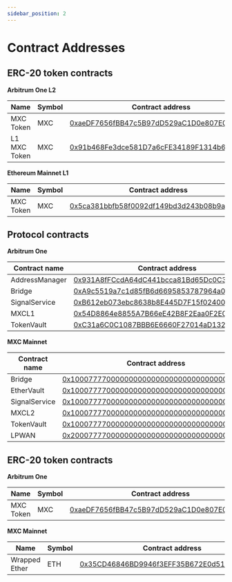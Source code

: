 ```yaml
---
sidebar_position: 2
---
```


# Contract Addresses

## ERC-20 token contracts

**Arbitrum One L2**

| Name         | Symbol | Contract address                                                                                                   |
|--------------|--------|--------------------------------------------------------------------------------------------------------------------|
| MXC Token    | MXC    | [0xaeDF7656fBB47c5B97dD529aC1D0e807E051f2dd](https://arbiscan.io/token/0xaeDF7656fBB47c5B97dD529aC1D0e807E051f2dd) |
| L1 MXC Token | MXC    | [0x91b468Fe3dce581D7a6cFE34189F1314b6862eD6](https://arbiscan.io/token/0x91b468Fe3dce581D7a6cFE34189F1314b6862eD6) |

**Ethereum Mainnet L1**

| Name      | Symbol | Contract address                                                                                                    |
|-----------|--------|---------------------------------------------------------------------------------------------------------------------|
| MXC Token | MXC    | [0x5ca381bbfb58f0092df149bd3d243b08b9a8386e](https://etherscan.io/token/0x5ca381bbfb58f0092df149bd3d243b08b9a8386e) |

## Protocol contracts

**Arbitrum One**

| Contract name  | Contract address                                                                                                            |
| -------------- | --------------------------------------------------------------------------------------------------------------------------- |
| AddressManager | [0x931A8fFCcdA64dC441bcca81Bd65Dc0C3d42Af74](https://arbiscan.io/address/0x931A8fFCcdA64dC441bcca81Bd65Dc0C3d42Af74) |
| Bridge         | [0xA9c5519a7c1d85fB6d6695853787964a0D3d49A6](https://arbiscan.io/address/0xA9c5519a7c1d85fB6d6695853787964a0D3d49A6) |
| SignalService  | [0xB612eb073ebc8638b8E445D7F15f02400e1d99d8](https://arbiscan.io/address/0xB612eb073ebc8638b8E445D7F15f02400e1d99d8) |
| MXCL1          | [0x54D8864e8855A7B66eE42B8F2Eaa0F2E06bd641a](https://arbiscan.io/address/0x54D8864e8855A7B66eE42B8F2Eaa0F2E06bd641a) |
| TokenVault     | [0xC31a6C0C1087BBB6E6660F27014aD1321591c641](https://arbiscan.io/address/0xC31a6C0C1087BBB6E6660F27014aD1321591c641) |

**MXC Mainnet**

| Contract name | Contract address                                                                                                          |
|---------------|---------------------------------------------------------------------------------------------------------------------------|
| Bridge        | [0x1000777700000000000000000000000000000004](https://explorer.mxc.com/address/0x1000777700000000000000000000000000000004) |
| EtherVault    | [0x1000777700000000000000000000000000000003](https://explorer.mxc.com/address/0x1000777700000000000000000000000000000003) |
| SignalService | [0x1000777700000000000000000000000000000007](https://explorer.mxc.com/address/0x1000777700000000000000000000000000000007) |
| MXCL2         | [0x1000777700000000000000000000000000000001](https://explorer.mxc.com/address/0x1000777700000000000000000000000000000001) |
| TokenVault    | [0x1000777700000000000000000000000000000002](https://explorer.mxc.com/address/0x1000777700000000000000000000000000000002) |
| LPWAN         | [0x2000777700000000000000000000000000000001](https://explorer.mxc.com/address/0x2000777700000000000000000000000000000001) |

## ERC-20 token contracts

**Arbitrum One**

| Name      | Symbol | Contract address                                                                                                   |
|-----------|--------|--------------------------------------------------------------------------------------------------------------------|
| MXC Token | MXC    | [0xaeDF7656fBB47c5B97dD529aC1D0e807E051f2dd](https://arbiscan.io/token/0xaeDF7656fBB47c5B97dD529aC1D0e807E051f2dd) |

**MXC Mainnet**

| Name          | Symbol | Contract address                                                                                                          |
|---------------|--------|---------------------------------------------------------------------------------------------------------------------------|
| Wrapped Ether | ETH    | [0x35CD46846BD9946f3EFF35B672E0d516aF51C979](https://explorer.mxc.com/address/0x35CD46846BD9946f3EFF35B672E0d516aF51C979) |
